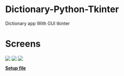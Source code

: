 # Dictionary-Python-Tkinter
Dictionary app With GUI tkinter
# Screens
<img align="center" src="https://github.com/hemidvs/Dictionary-Python-Tkinter/blob/master/screens/1.PNG?raw=true" />


<img align="center" src="https://github.com/hemidvs/Dictionary-Python-Tkinter/blob/master/screens/2.PNG?raw=true" />


<img align="center" src="https://github.com/hemidvs/Dictionary-Python-Tkinter/blob/master/screens/3.PNG?raw=true" />



**[Setup file](https://github.com/hemidvs/Dictionary-Python-Tkinter/blob/master/dict-setup.exe)**


